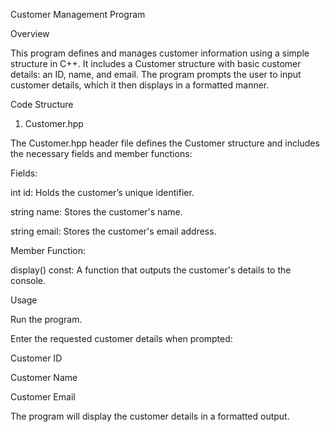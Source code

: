 Customer Management Program

Overview

This program defines and manages customer information using a simple structure in C++. It includes a Customer structure with basic customer details: an ID, name, and email. The program prompts the user to input customer details, which it then displays in a formatted manner.

Code Structure

1. Customer.hpp
   
The Customer.hpp header file defines the Customer structure and includes the necessary fields and member functions:

Fields:

int id: Holds the customer’s unique identifier.

string name: Stores the customer's name.

string email: Stores the customer's email address.

Member Function:

display() const: A function that outputs the customer's details to the console.

Usage

Run the program.

Enter the requested customer details when prompted:

Customer ID

Customer Name

Customer Email

The program will display the customer details in a formatted output.
